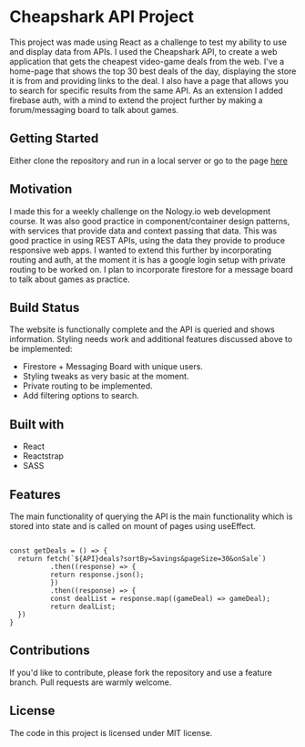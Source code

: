 # Cheapshark API Project

This project was made using React as a challenge to test my ability to use and display data from APIs.
I used the Cheapshark API, to create a web application that gets the cheapest video-game deals from the web.
I've a home-page that shows the top 30 best deals of the day, displaying the store it is from and providing links to the deal.
I also have a page that allows you to search for specific results from the same API.
As an extension I added firebase auth, with a mind to extend the project further by making a forum/messaging board to talk about games.

## Getting Started

Either clone the repository and run in a local server or go to the page [here]()

## Motivation

I made this for a weekly challenge on the Nology.io web development course.
It was also good practice in component/container design patterns, with services that provide data and context passing that data.
This was good practice in using REST APIs, using the data they provide to produce responsive web apps. I wanted to extend this further by incorporating routing and auth,
at the moment it is has a google login setup with private routing to be worked on. I plan to incorporate firestore for a message board to talk about games as practice.

## Build Status

The website is functionally complete and the API is queried and shows information. 
Styling needs work and additional features discussed above to be implemented:

- Firestore + Messaging Board with unique users.
- Styling tweaks as very basic at the moment.
- Private routing to be implemented.
- Add filtering options to search.

## Built with

- React
- Reactstrap
- SASS

## Features

The main functionality of querying the API is the main functionality which is stored into state and is called on mount of pages using useEffect.

```React

const getDeals = () => {
  return fetch(`${API}deals?sortBy=Savings&pageSize=30&onSale`)
          .then((response) => {
          return response.json();
          })
          .then((response) => {
          const dealList = response.map((gameDeal) => gameDeal);
          return dealList;
  })
}

```



## Contributions

If you'd like to contribute, please fork the repository and use a feature branch. Pull requests are warmly welcome.

## License

The code in this project is licensed under MIT license.
